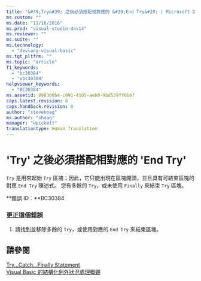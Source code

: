 ```yaml
---
title: "&#39;Try&#39; 之後必須搭配相對應的 &#39;End Try&#39; | Microsoft Docs"
ms.custom: ""
ms.date: "11/16/2016"
ms.prod: "visual-studio-dev14"
ms.reviewer: ""
ms.suite: ""
ms.technology: 
  - "devlang-visual-basic"
ms.tgt_pltfrm: ""
ms.topic: "article"
f1_keywords: 
  - "bc30384"
  - "vbc30384"
helpviewer_keywords: 
  - "BC30384"
ms.assetid: 898300b4-c091-4105-aeb0-9bd559ff6b6f
caps.latest.revision: 8
caps.handback.revision: 8
author: "stevehoag"
ms.author: "shoag"
manager: "wpickett"
translationtype: Human Translation
---
```

# &#39;Try&#39; 之後必須搭配相對應的 &#39;End Try&#39;
`Try` 是用來起始 `Try` 區塊；因此，它只能出現在區塊開頭，並且具有可結束區塊的對應 `End Try` 陳述式。 您有多餘的 `Try`，或未使用 `Finally` 來結束 `Try` 區塊。  
  
 **錯誤 ID︰**BC30384  
  
### 更正這個錯誤  
  
1.  請找到並移除多餘的 `Try`，或使用對應的 `End Try` 來結束區塊。  
  
## 請參閱  
 [Try...Catch...Finally Statement](../../visual-basic/language-reference/statements/try-catch-finally-statement.md)   
 [Visual Basic 的結構化例外狀況處理概觀](http://msdn.microsoft.com/zh-tw/bb81af80-a735-4873-9711-6151a48e418a)